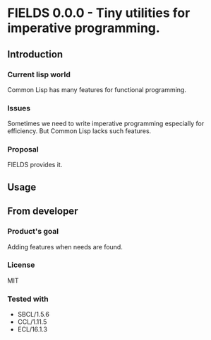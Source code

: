 # FIELDS 0.0.0 - Tiny utilities for imperative programming.
## Introduction
### Current lisp world
Common Lisp has many features for functional programming.

### Issues
Sometimes we need to write imperative programming especially for efficiency.
But Common Lisp lacks such features.

### Proposal
FIELDS provides it.

## Usage

## From developer

### Product's goal
Adding features when needs are found.
### License
MIT
### Tested with
* SBCL/1.5.6
* CCL/1.11.5
* ECL/16.1.3

